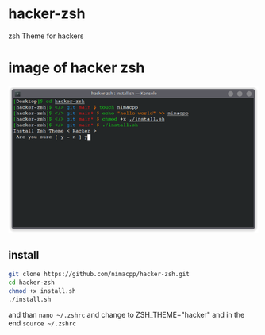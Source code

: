 # hacker-zsh
zsh Theme for hackers
# image of hacker zsh
<img src="img/img.png" >

## install 

```bash
git clone https://github.com/nimacpp/hacker-zsh.git 
cd hacker-zsh
chmod +x install.sh
./install.sh 
```

 and than 
 ``` nano ~/.zshrc ```
 and change to
 ZSH_THEME="hacker"
 and in the end 
 ``` source ~/.zshrc ```

